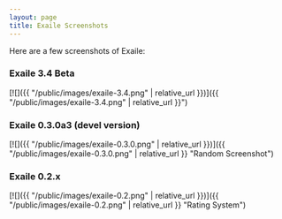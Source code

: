 ```yaml
---
layout: page
title: Exaile Screenshots
---
```


Here are a few screenshots of Exaile:

### Exaile 3.4 Beta

[![]({{ "/public/images/exaile-3.4.png" | relative_url }})]({{ "/public/images/exaile-3.4.png" | relative_url }}")

### Exaile 0.3.0a3 (devel version)

[![]({{ "/public/images/exaile-0.3.0.png" | relative_url }})]({{ "/public/images/exaile-0.3.0.png" | relative_url }} "Random Screenshot")

### Exaile 0.2.x

[![]({{ "/public/images/exaile-0.2.png" | relative_url }})]({{ "/public/images/exaile-0.2.png" | relative_url }} "Rating System")
